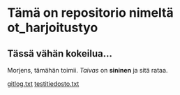 # Tämä on repositorio nimeltä ot_harjoitustyo

## Tässä vähän kokeilua...

Morjens, tämähän toimii. *Taivas* on **sininen** ja sitä rataa.

[gitlog.txt](https://github.com/naikhou/ot-harjoitustyo/blob/master/laskarit/viikko1/gitlog.txt)
[testitiedosto.txt](https://github.com/naikhou/ot-harjoitustyo/blob/master/laskarit/viikko1/testitiedosto.txt)
